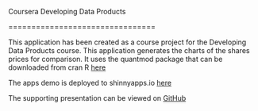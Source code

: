 Coursera Developing Data Products

 ================================

This application has been created as a course project for the Developing Data Products course. This application generates the charts of the shares prices for comparison. It uses the quantmod package that can be downloaded from cran R [here](http://cran.r-project.org/web/packages/quantmod/index.html)

The apps demo is deployed to shinnyapps.io [here](https://junkal.shinyapps.io/ShinyApp/)

The supporting presentation can be viewed on [GitHub](http://junkal.github.io/Slidify/#1)
